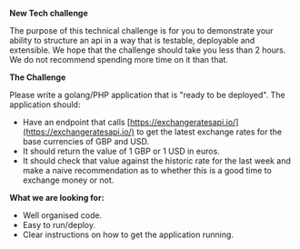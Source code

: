 **New Tech challenge**

The purpose of this technical challenge is for you to demonstrate your ability to structure an api in a way that is testable, deployable and extensible. We hope that the challenge should take you less than 2 hours. We do not recommend spending more time on it than that.

**The Challenge**

Please write a golang/PHP application that is &quot;ready to be deployed&quot;. The application should:

- Have an endpoint that calls [https://exchangeratesapi.io/](https://exchangeratesapi.io/) to get the latest exchange rates for the base currencies of GBP and USD.
- It should return the value of 1 GBP or 1 USD in euros.
- It should check that value against the historic rate for the last week and make a naive recommendation as to whether this is a good time to exchange money or not.

**What we are looking for:**

- Well organised code.
- Easy to run/deploy.
- Clear instructions on how to get the application running.